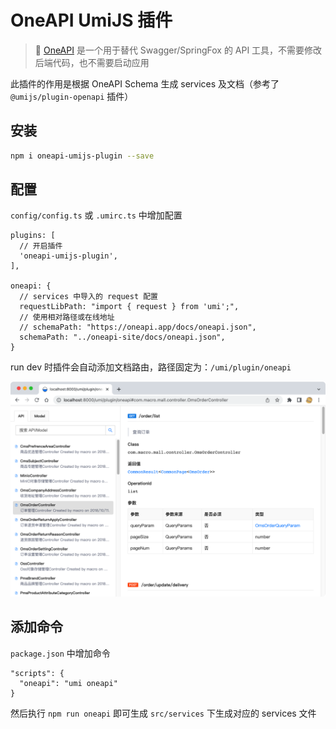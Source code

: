 # OneAPI UmiJS 插件

> 🐝 [OneAPI](https://github.com/tudou527/OneAPI) 是一个用于替代 Swagger/SpringFox 的 API 工具，不需要修改后端代码，也不需要启动应用

此插件的作用是根据 OneAPI Schema 生成 services 及文档（参考了 `@umijs/plugin-openapi` 插件）

## 安装

```bash
npm i oneapi-umijs-plugin --save
```

## 配置
`config/config.ts` 或 `.umirc.ts` 中增加配置

```
plugins: [
  // 开启插件
  'oneapi-umijs-plugin',
],

oneapi: {
  // services 中导入的 request 配置
  requestLibPath: "import { request } from 'umi';",
  // 使用相对路径或在线地址
  // schemaPath: "https://oneapi.app/docs/oneapi.json",
  schemaPath: "../oneapi-site/docs/oneapi.json",
}
```

run dev 时插件会自动添加文档路由，路径固定为：`/umi/plugin/oneapi`

![](https://github.com/tudou527/oneapi-umijs-plugin/blob/master/demo/demo.png?raw=true)

## 添加命令
`package.json` 中增加命令

```
"scripts": {
  "oneapi": "umi oneapi"
}
```

然后执行 `npm run oneapi` 即可生成 `src/services` 下生成对应的 services 文件
